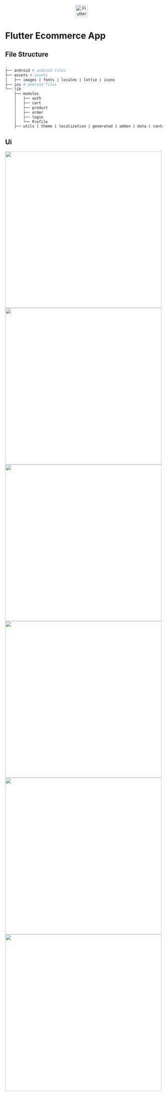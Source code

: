 <p  align="center">
<a  href="https://flutter.dev"  target="_blank"><img  height="39"  src="https://upload.wikimedia.org/wikipedia/commons/1/17/Google-flutter-logo.png"  alt="Flutter Logo"></a> <a>&nbsp;&nbsp;&nbsp;</a>
</p>

# Flutter Ecommerce App

## File Structure

```bash
.
├── android # android files
├── assets # assets 
│   ├── images | fonts | locales | lottie | icons
├── ios # android files
└── lib
    ├── modules
    │   ├── auth
    │   ├── cart
    │   ├── product
    │   ├── order
    │   ├── login
    │   └── Profile
    ├── utils | theme | localization | generated | addon | data | contants | utils
```
## Ui
<p>
  <img src = "https://user-images.githubusercontent.com/90983768/200172127-2fcbeb21-e0d9-4aa5-8aec-e83f1ca3fdeb.png" height = "500">   
  <img src = "https://user-images.githubusercontent.com/90983768/200172131-88e9828d-746e-464c-8edb-7e8b4047a59b.png" height = "500">   
  <img src = "https://user-images.githubusercontent.com/90983768/200172135-03dbdb5c-7547-472f-8297-c75bee359730.png" height = "500">  
  <img src = "https://user-images.githubusercontent.com/90983768/200172140-7b7ef736-dca3-460d-877e-03f3d2ed86f0.png" height = "500">  
  <img src = "https://user-images.githubusercontent.com/90983768/200174639-63054fb5-57c3-45bf-9be9-3760f8cef92b.png" height = "500"> 
  <img src = "https://user-images.githubusercontent.com/90983768/200172153-e171dc6f-6894-4dfc-b958-be9a2910b078.png" height = "500"> 
</p>
